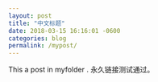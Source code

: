```yaml
---
layout: post
title: "中文标题"
date: 2018-03-15 16:16:01 -0600
categories: blog
permalink: /mypost/
---
```

This a post in myfolder .
永久链接测试通过。
